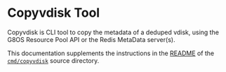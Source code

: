 # Copyvdisk Tool

Copyvdisk is CLI tool to copy the metadata of a deduped vdisk, using the G8OS Resource Pool API or the Redis MetaData server(s).

This documentation supplements the instructions in the [README](/cmd/copyvdisk/readme.md) of the [`cmd/copyvdisk`](/cmd/copyvdisk/) source directory.
